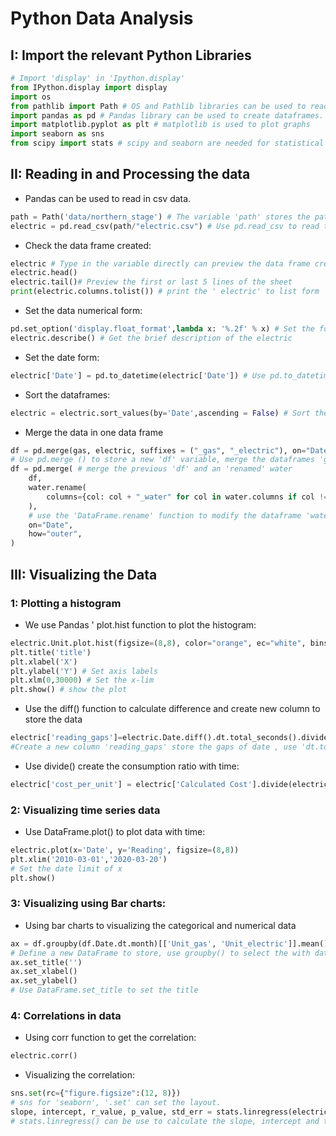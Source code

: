 # Python Data Analysis 
## I: Import the relevant Python Libraries 
```python 
# Import 'display' in 'Ipython.display'
from IPython.display import display
import os 
from pathlib import Path # OS and Pathlib libraries can be used to read data 
import pandas as pd # Pandas library can be used to create dataframes.
import matplotlib.pyplot as plt # matplotlib is used to plot graphs
import seaborn as sns
from scipy import stats # scipy and seaborn are needed for statistical analysis 
```
## II: Reading in and Processing the data 
* Pandas can be used to read in csv data.
```python
path = Path('data/northern_stage') # The variable 'path' stores the path named 'data/northern_stage'
electric = pd.read_csv(path/"electric.csv") # Use pd.read_csv to read the csv file into the variable 'electric'
```
* Check the data frame created:
```python
electric # Type in the variable directly can preview the data frame created 
electric.head()
electric.tail()# Preview the first or last 5 lines of the sheet
print(electric.columns.tolist()) # print the ' electric' to list form 
```
* Set the data  numerical form:
```python 
pd.set_option('display.float_format',lambda x: '%.2f' % x) # Set the format for display in float number
electric.describe() # Get the brief description of the electric 
```
* Set the date form:
```python
electric['Date'] = pd.to_datetime(electric['Date']) # Use pd.to_datetime to change the 'Date' column to the proper format (YY-MM-DD)

```
* Sort the dataframes:
```python 
electric = electric.sort_values(by='Date',ascending = False) # Sort the 'electric' by 'date' in ascending (or default descending )
```
* Merge the data in one data frame
```python 
df = pd.merge(gas, electric, suffixes = ("_gas", "_electric"), on="Date", how="outer")
# Use pd.merge () to store a new 'df' variable, merge the dataframes 'gas' and 'electric', parameter 'on=" "' denote the same (keep) part, suffixes("_x","_y") means add marks at the end of the same column from different dataframe, how ='' means union from each 
df = pd.merge( # merge the previous 'df' and an 'renamed' water 
    df,
    water.rename( 
        columns={col: col + "_water" for col in water.columns if col != "Date"}
    ),
    # use the 'DataFrame.rename' function to modify the dataframe 'water', 'columns='can be used to add '_water' to the old dataframe except 'Date' column
    on="Date",
    how="outer",
)

```
## III: Visualizing the Data 
### 1: Plotting a histogram 
* We use Pandas ' plot.hist function to plot the histogram:
```python 
electric.Unit.plot.hist(figsize=(8,8), color="orange", ec="white", bins=range(0,300000,1000)) # Use the function to plot 
plt.title('title')
plt.xlabel('X')
plt.ylabel('Y') # Set axis labels
plt.xlm(0,30000) # Set the x-lim
plt.show() # show the plot 

```
* Use the diff() function to calculate difference and create new column to store the data 
```python 
electric['reading_gaps']=electric.Date.diff().dt.total_seconds().divide(24*3600)
#Create a new column 'reading_gaps' store the gaps of date , use 'dt.total_seconds()' change the date form to seconds
```
* Use divide() create the consumption ratio with time:
```python
electric['cost_per_unit'] = electric['Calculated Cost'].divide(electric['Unit'])
```
### 2: Visualizing time series data 
* Use DataFrame.plot() to plot data with time:
```python
electric.plot(x='Date', y='Reading', figsize=(8,8))
plt.xlim('2010-03-01','2020-03-20')
# Set the date limit of x
plt.show()
```
### 3: Visualizing using Bar charts:
* Using bar charts to visualizing the categorical and numerical data 
```python
ax = df.groupby(df.Date.dt.month)[['Unit_gas', 'Unit_electric']].mean().plot.bar(figsize=(8,8))
# Define a new DataFrame to store, use groupby() to select the with data with group 'month' (using dt.month to pick 'month' in date), use '.mean()' to find the mean value.
ax.set_title('')
ax.set_xlabel()
ax.set_ylabel()
# Use DataFrame.set_title to set the title
```
### 4: Correlations in data 
* Using corr function to get the correlation:
```python
electric.corr()
```
* Visualizing the correlation:
```python
sns.set(rc={"figure.figsize":(12, 8)})
# sns for 'seaborn', '.set' can set the layout. 
slope, intercept, r_value, p_value, std_err = stats.linregress(electric['Unit'], electric['Carbon'])
# stats.linregress() can be use to calculate the slope, intercept and the r_value 
```





